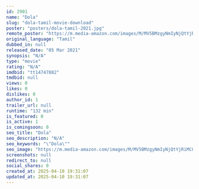 ```yaml
---
id: 2901
name: "Dola"
slug: "dola-tamil-movie-download"
poster: "posters/dola-tamil-2021.jpg"
remote_poster: "https://m.media-amazon.com/images/M/MV5BMzgyNmIyNjQtYjRiMC00YjgzLWEyMTUtNzE5YmMyODk3NzU1XkEyXkFqcGdeQXVyMTA4NDIzMTY1._V1_SX300.jpg"
original_language: "Tamil"
dubbed_in: null
released_date: "05 Mar 2021"
synopsis: "N/A"
type: "movie"
rating: "N/A"
imdbid: "tt14747882"
tmdbid: null
views: 0
likes: 0
dislikes: 0
author_id: 1
trailer_url: null
runtime: "132 min"
is_featured: 0
is_active: 1
is_comingsoon: 0
seo_title: "Dola"
seo_description: "N/A"
seo_keywords: "\"Dola\""
seo_image: "https://m.media-amazon.com/images/M/MV5BMzgyNmIyNjQtYjRiMC00YjgzLWEyMTUtNzE5YmMyODk3NzU1XkEyXkFqcGdeQXVyMTA4NDIzMTY1._V1_SX300.jpg"
screenshots: null
redirect_to: null
social_shares: 0
created_at: 2025-04-10 19:31:07
updated_at: 2025-04-10 19:31:07
---
```


